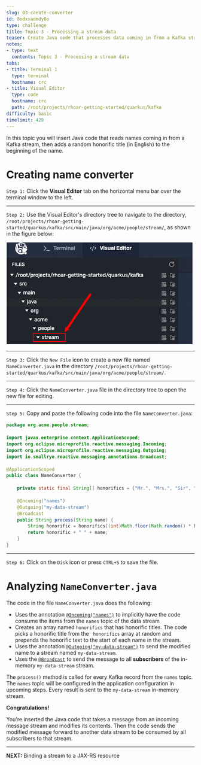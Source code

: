 ```yaml
---
slug: 03-create-converter
id: 8odxxadmdy0o
type: challenge
title: Topic 3 - Processing a stream data
teaser: Create Java code that processes data coming in from a Kafka stream
notes:
- type: text
  contents: Topic 3 - Processing a stream data
tabs:
- title: Terminal 1
  type: terminal
  hostname: crc
- title: Visual Editor
  type: code
  hostname: crc
  path: /root/projects/rhoar-getting-started/quarkus/kafka
difficulty: basic
timelimit: 428
---
```

In this topic you will insert Java code that reads names coming in from a Kafka stream, then adds a random honorific title (in English) to the beginning of the name.

# Creating name converter

`Step 1:` Click the **Visual Editor** tab on the horizontal menu bar over the terminal window to the left.

----

`Step 2:` Use the Visual Editor's directory tree to navigate to the directory, `/root/projects/rhoar-getting-started/quarkus/kafka/src/main/java/org/acme/people/stream/`, as shown in the figure below:

![Go To Directory](../assets/go-to-stream.png)

----

`Step 3:` Click the `New File` icon to create a new file named `NameConverter.java` in the directory `/root/projects/rhoar-getting-started/quarkus/kafka/src/main/java/org/acme/people/stream/`.


----

`Step 4:` Click the `NameConverter.java` file in the directory tree to open the new file for editing.

----

`Step 5:` Copy and paste the following code into the file `NameConverter.java`:

```java
package org.acme.people.stream;

import javax.enterprise.context.ApplicationScoped;
import org.eclipse.microprofile.reactive.messaging.Incoming;
import org.eclipse.microprofile.reactive.messaging.Outgoing;
import io.smallrye.reactive.messaging.annotations.Broadcast;

@ApplicationScoped
public class NameConverter {

    private static final String[] honorifics = {"Mr.", "Mrs.", "Sir", "Madam", "Lord", "Lady", "Dr.", "Professor", "Vice-Chancellor", "Regent", "Provost", "Prefect"};

    @Incoming("names")
    @Outgoing("my-data-stream")
    @Broadcast
    public String process(String name) {
        String honorific = honorifics[(int)Math.floor(Math.random() * honorifics.length)];
        return honorific + " " + name;
    }
}
```
----

`Step 6:` Click on the `Disk` icon or press `CTRL+S` to save the file.

# Analyzing `NameConverter.java`

The code in the file `NameConverter.java` does the following:

* Uses the annotation [`@Incoming("names")`](https://download.eclipse.org/microprofile/microprofile-reactive-messaging-1.0/microprofile-reactive-messaging-spec.html#_message_consumption_with_incoming) to implicitly have the code consume the items from the `names` topic of the data stream
* Creates an array named `honorifics` that has honorific titles. The code picks a honorific title from the ` honorifics` array at random and prepends the honorific text to the start of each name in the stream.
* Uses the annotation [`@Outgoing("my-data-stream")`](https://download.eclipse.org/microprofile/microprofile-reactive-messaging-1.0/microprofile-reactive-messaging-spec.html#_message_consumption_with_incoming) to send the modified name to a stream named `my-data-stream`.
* Uses the [`@Broadcast`](https://smallrye.io/smallrye-reactive-messaging/smallrye-reactive-messaging/3.13/advanced/broadcast.html) to send the message to all **subscribers** of the in-memory `my-data-stream` stream.

The `process()` method is called for every Kafka record from the `names` topic. The `names` topic will be configured in the application configuration in upcoming steps. Every result is sent to the `my-data-stream` in-memory stream.

**Congratulations!**

You're inserted the Java code that takes a message from an incoming message stream and modifies its contents. Then the code sends the modified message forward to another data stream to be consumed by all subscribers to that stream.

----

**NEXT:** Binding a stream to a JAX-RS resource
